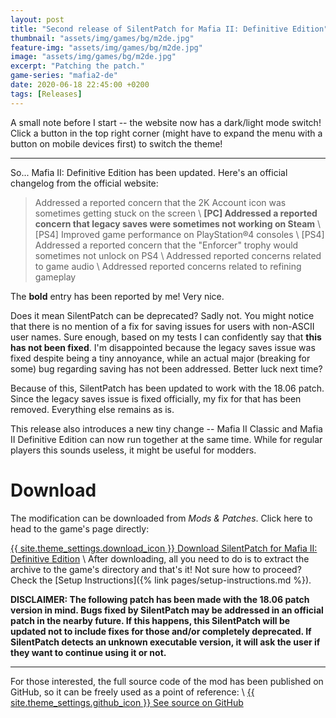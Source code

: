 ```yaml
---
layout: post
title: "Second release of SilentPatch for Mafia II: Definitive Edition"
thumbnail: "assets/img/games/bg/m2de.jpg"
feature-img: "assets/img/games/bg/m2de.jpg"
image: "assets/img/games/bg/m2de.jpg"
excerpt: "Patching the patch."
game-series: "mafia2-de"
date: 2020-06-18 22:45:00 +0200
tags: [Releases]
---
```


A small note before I start -- the website now has a dark/light mode switch! Click a <i class="fas theme-icon"></i> button in the top right corner (might have to expand the menu with a <i class="fas fa-bars"></i> button on mobile devices first) to switch the theme!

***

So... Mafia II: Definitive Edition has been updated. Here's an official changelog from the official website:

> Addressed a reported concern that the 2K Account icon was sometimes getting stuck on the screen \\
> **[PC] Addressed a reported concern that legacy saves were sometimes not working on Steam** \\
> [PS4] Improved game performance on PlayStation®4 consoles \\
> [PS4] Addressed a reported concern that the "Enforcer" trophy would sometimes not unlock on PS4 \\
> Addressed reported concerns related to game audio \\
> Addressed reported concerns related to refining gameplay

The **bold** entry has been reported by me! Very nice.

Does it mean SilentPatch can be deprecated? Sadly not. You might notice that there is no mention of
a fix for saving issues for users with non-ASCII user names. Sure enough,
based on my tests I can confidently say that **this has not been fixed**.
I'm disappointed because the legacy saves issue was fixed despite being a tiny annoyance,
while an actual major (breaking for some) bug regarding saving has not been addressed. Better luck next time?

Because of this, SilentPatch has been updated to work with the 18.06 patch. Since the legacy saves issue
is fixed officially, my fix for that has been removed. Everything else remains as is.

This release also introduces a new tiny change -- Mafia II Classic and Mafia II Definitive Edition
can now run together at the same time. While for regular players this sounds useless, it might be useful
for modders.

# Download

The modification can be downloaded from *Mods & Patches*. Click here to head to the game's page directly:

<a href="{% link _games/mafia2-de.md %}#silentpatch" class="button" role="button" target="_blank">{{ site.theme_settings.download_icon }} Download SilentPatch for Mafia II: Definitive Edition</a> \\
After downloading, all you need to do is to extract the archive to the game's directory and that's it! Not sure how to proceed? Check the [Setup Instructions]({% link pages/setup-instructions.md %}).

**DISCLAIMER: The following patch has been made with the 18.06 patch version in mind.
Bugs fixed by SilentPatch may be addressed in an official patch in the nearby future. If this happens, this SilentPatch
will be updated not to include fixes for those and/or completely deprecated. If SilentPatch detects an unknown executable version,
it will ask the user if they want to continue using it or not.**

***

For those interested, the full source code of the mod has been published on GitHub, so it can be freely used as a point of reference: \\
<a href="https://github.com/CookiePLMonster/SilentPatchM2DE" class="button github" role="button" target="_blank">{{ site.theme_settings.github_icon }} See source on GitHub</a>